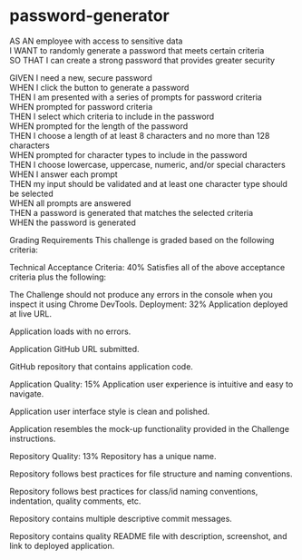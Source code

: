# password-generator
AS AN employee with access to sensitive data\
I WANT to randomly generate a password that meets certain criteria\
SO THAT I can create a strong password that provides greater security

GIVEN I need a new, secure password\
WHEN I click the button to generate a password\
THEN I am presented with a series of prompts for password criteria\
WHEN prompted for password criteria\
THEN I select which criteria to include in the password\
WHEN prompted for the length of the password\
THEN I choose a length of at least 8 characters and no more than 128 characters\
WHEN prompted for character types to include in the password\
THEN I choose lowercase, uppercase, numeric, and/or special characters\
WHEN I answer each prompt\
THEN my input should be validated and at least one character type should be selected\
WHEN all prompts are answered\
THEN a password is generated that matches the selected criteria\
WHEN the password is generated

Grading Requirements
This challenge is graded based on the following criteria:

Technical Acceptance Criteria: 40%
Satisfies all of the above acceptance criteria plus the following:

The Challenge should not produce any errors in the console when you inspect it using Chrome DevTools.
Deployment: 32%
Application deployed at live URL.

Application loads with no errors.

Application GitHub URL submitted.

GitHub repository that contains application code.

Application Quality: 15%
Application user experience is intuitive and easy to navigate.

Application user interface style is clean and polished.

Application resembles the mock-up functionality provided in the Challenge instructions.

Repository Quality: 13%
Repository has a unique name.

Repository follows best practices for file structure and naming conventions.

Repository follows best practices for class/id naming conventions, indentation, quality comments, etc.

Repository contains multiple descriptive commit messages.

Repository contains quality README file with description, screenshot, and link to deployed application.

